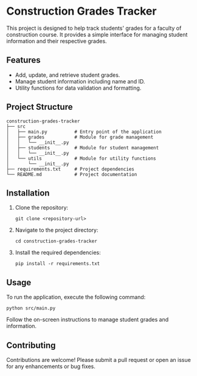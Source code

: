 # Construction Grades Tracker

This project is designed to help track students' grades for a faculty of construction course. It provides a simple interface for managing student information and their respective grades.

## Features

- Add, update, and retrieve student grades.
- Manage student information including name and ID.
- Utility functions for data validation and formatting.

## Project Structure

```
construction-grades-tracker
├── src
│   ├── main.py          # Entry point of the application
│   ├── grades           # Module for grade management
│   │   └── __init__.py
│   ├── students         # Module for student management
│   │   └── __init__.py
│   └── utils            # Module for utility functions
│       └── __init__.py
├── requirements.txt     # Project dependencies
└── README.md            # Project documentation
```

## Installation

1. Clone the repository:
   ```
   git clone <repository-url>
   ```
2. Navigate to the project directory:
   ```
   cd construction-grades-tracker
   ```
3. Install the required dependencies:
   ```
   pip install -r requirements.txt
   ```

## Usage

To run the application, execute the following command:
```
python src/main.py
```

Follow the on-screen instructions to manage student grades and information.

## Contributing

Contributions are welcome! Please submit a pull request or open an issue for any enhancements or bug fixes.